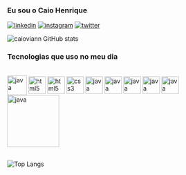 ### Eu sou o Caio Henrique

[![linkedin](https://img.shields.io/badge/LinkedIn-0077B5?style=for-the-badge&logo=linkedin&logoColor=white)](https://www.linkedin.com/in/caio-henrique-a05044259/)
[![instagram](https://img.shields.io/badge/Instagram-E4405F?style=for-the-badge&logo=instagram&logoColor=white)](https://www.instagram.com/caioviann/)
[![twitter](https://img.shields.io/badge/Twitter-1DA1F2?style=for-the-badge&logo=twitter&logoColor=white)](https://twitter.com/eocaio_2)

![caioviann GitHub stats](https://github-readme-stats.vercel.app/api?username=caioviann&show_icons=true&theme=dracula)

### Tecnologias que uso no meu dia
<div style="display: inline_block"> <br/>
<img align="center" alt="java" heigth="40" width="45" src="https://cdn.jsdelivr.net/gh/devicons/devicon@latest/icons/java/java-original.svg"/>
<img align="center" alt="html5" heigth="40" width="40" src="https://cdn.jsdelivr.net/gh/devicons/devicon@latest/icons/react/react-original.svg" />
<img align="center" alt="html5" heigth="40" width="40" src="https://cdn.jsdelivr.net/gh/devicons/devicon@latest/icons/html5/html5-original.svg"/>
<img align="center" alt="css3" heigth="40" width="40" src="https://cdn.jsdelivr.net/gh/devicons/devicon@latest/icons/css3/css3-original.svg"/>
<img align="center" alt="java" heigth="40" width="40" src="https://cdn.jsdelivr.net/gh/devicons/devicon@latest/icons/javascript/javascript-original.svg"/>
<img align="center" alt="java" heigth="40" width="40" src="https://cdn.jsdelivr.net/gh/devicons/devicon@latest/icons/gradle/gradle-original.svg"/>
<img align="center" alt="java" heigth="40" width="40" src="https://cdn.jsdelivr.net/gh/devicons/devicon@latest/icons/typescript/typescript-original.svg" />
<img align="center" alt="java" heigth="40" width="40" src="https://cdn.jsdelivr.net/gh/devicons/devicon@latest/icons/spring/spring-original.svg" />
<img align="center" alt="java" heigth="40" width="40" src="https://cdn.jsdelivr.net/gh/devicons/devicon@latest/icons/mariadb/mariadb-original-wordmark.svg" />
<img align="center" alt="java" heigth="40" width="120"  src="https://cdn.jsdelivr.net/gh/devicons/devicon@latest/icons/tailwindcss/tailwindcss-plain-wordmark.svg" />
</div>
<br/>

![Top Langs](https://github-readme-stats.vercel.app/api/top-langs/?username=caioviann&demo=true)





